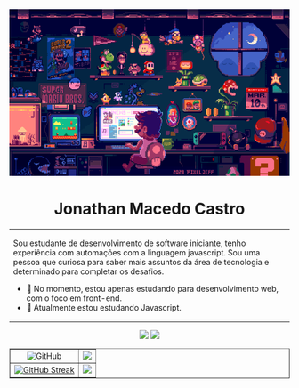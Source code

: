 <div align="center">
  <img width="750px" height="300px" src=".github/progamming.gif">
</div>

<h1 align="center">Jonathan Macedo Castro</h1>

<table border="0" cellspacing="0" cellpadding="0">
  <tr>
    <td style="border: 0";>
      <p>
        Sou estudante de desenvolvimento de software iniciante, tenho experiência com automações com a linguagem javascript. Sou uma pessoa que curiosa para saber mais assuntos da área de tecnologia e determinado para completar os desafios.
      </p>
      <ul>
        <li>
          🔭 No momento, estou apenas estudando para desenvolvimento web, com o foco em front-end.
        </li>
        <li>
          🌱 Atualmente estou estudando Javascript.
        </li>
      </ul>
    </td>
  </tr>
</table>
<div align="center">
  <a href="mailto:rebelodaniel@gmail.com"><img src="https://img.shields.io/badge/-Gmail-%23333?style=for-the-badge&logo=gmail&logoColor=white" target="_blank"></a>
  <a href="https://www.linkedin.com/in/jonathan-macedo-castro/" target="_blank"><img src="https://img.shields.io/badge/-LinkedIn-%230077B5?style=for-the-badge&logo=linkedin&logoColor=white" target="_blank"></a>
</div>


<table border="1" cellspacing="0" cellpadding="0">
  <tr>
    <td align="center"><a><img src="http://github-profile-summary-cards.vercel.app/api/cards/repos-per-language?username=jonathan-macedo&theme=react" alt="GitHub" /></a></td>
    <td align="center"><a><img src="http://github-profile-summary-cards.vercel.app/api/cards/stats?username=jonathan-macedo&theme=react"></a></td>
  </tr>
  <tr>
    <td><a href="https://git.io/streak-stats"><img src="https://github-readme-streak-stats.herokuapp.com?user=jonathan-macedo&theme=react&hide_border=true&locale=pt_BR&mode=weekly" alt="GitHub Streak" /></a></td>
    <td><a><img src="http://github-profile-summary-cards.vercel.app/api/cards/profile-details?username=jonathan-macedo&theme=react"/></a></td>
  </tr>
</table>

